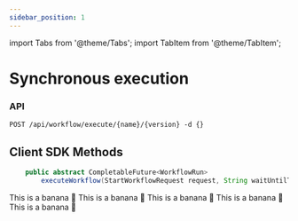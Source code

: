 ```yaml
---
sidebar_position: 1
---
```


import Tabs from '@theme/Tabs';
import TabItem from '@theme/TabItem';


# Synchronous execution
### API
    POST /api/workflow/execute/{name}/{version} -d {}

## Client SDK Methods

<Tabs>
<TabItem value="Java" label="Java">

```java
    public abstract CompletableFuture<WorkflowRun>
        executeWorkflow(StartWorkflowRequest request, String waitUntilTask);
```
</TabItem>

  <TabItem value="Golang" label="Golang">
    This is a banana 🍌
  </TabItem>
  <TabItem value="Python" label="Python">
      This is a banana 🍌
  </TabItem>
  <TabItem value="CSharp" label="CSharp">
      This is a banana 🍌
  </TabItem>
  <TabItem value="Javascript" label="Javascript">
        This is a banana 🍌
    </TabItem>
    <TabItem value="Clojure" label="Clojure">
        This is a banana 🍌
    </TabItem>
</Tabs>
